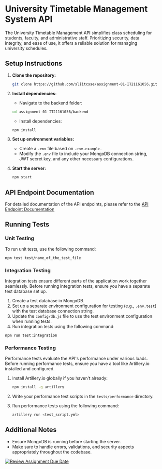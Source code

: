 # University Timetable Management System API

The University Timetable Management API simplifies class scheduling for students, faculty, and administrative staff. Prioritizing security, data integrity, and ease of use, it offers a reliable solution for managing university schedules.

## Setup Instructions

1. **Clone the repository:**

   ```bash
   git clone https://github.com/sliitcsse/assignment-01-IT21161056.git
   ```

2. **Install dependencies:**

   - Navigate to the backend folder:

   ```bash
   cd assignment-01-IT21161056/backend
   ```

   - Install dependencies:

   ```bash
   npm install
   ```

3. **Set up environment variables:**

   - Create a `.env` file based on `.env.example`.
   - Modify the `.env` file to include your MongoDB connection string, JWT secret key, and any other necessary configurations.

4. **Start the server:**

   ```bash
   npm start
   ```

## API Endpoint Documentation

For detailed documentation of the API endpoints, please refer to the [API Endpoint Documentation](https://documenter.getpostman.com/view/28700456/2sA35BairK#f66b9d55-a8b2-42ef-9904-a077ee08d3b9)

## Running Tests

### Unit Testing

To run unit tests, use the following command:

```bash
npm test test/name_of_the_test_file
```

### Integration Testing

Integration tests ensure different parts of the application work together seamlessly. Before running integration tests, ensure you have a separate test database set up.

1. Create a test database in MongoDB.
2. Set up a separate environment configuration for testing (e.g., `.env.test`) with the test database connection string.
3. Update the `config/db.js` file to use the test environment configuration when running tests.
4. Run integration tests using the following command:

```bash
npm run test:integration
```

### Performance Testing

Performance tests evaluate the API's performance under various loads. Before running performance tests, ensure you have a tool like Artillery.io installed and configured.

1. Install Artillery.io globally if you haven't already:

   ```bash
   npm install -g artillery
   ```

2. Write your performance test scripts in the `tests/performance` directory.

3. Run performance tests using the following command:

   ```bash
   artillery run <test_script.yml>
   ```

## Additional Notes

- Ensure MongoDB is running before starting the server.
- Make sure to handle errors, validations, and security aspects appropriately throughout the codebase.

[![Review Assignment Due Date](https://classroom.github.com/assets/deadline-readme-button-24ddc0f5d75046c5622901739e7c5dd533143b0c8e959d652212380cedb1ea36.svg)](https://classroom.github.com/a/MhkFIDKy)
